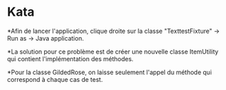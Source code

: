 # Kata

*Afin de lancer l'application, clique droite sur la classe "TexttestFixture" -> Run as -> Java application.

*La solution pour ce problème est de créer une nouvelle classe ItemUtility qui contient l'implémentation des méthodes.

*Pour la classe GildedRose, on laisse seulement l'appel du méthode qui correspond à chaque cas de test.
